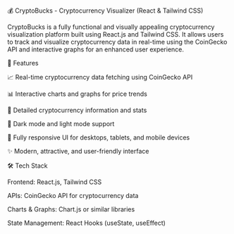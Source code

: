 

💰 CryptoBucks - Cryptocurrency Visualizer (React & Tailwind CSS)

CryptoBucks is a fully functional and visually appealing cryptocurrency visualization platform built using React.js and Tailwind CSS.
It allows users to track and visualize cryptocurrency data in real-time using the CoinGecko API and interactive graphs for an enhanced user experience.

🚀 Features

📈 Real-time cryptocurrency data fetching using CoinGecko API

📊 Interactive charts and graphs for price trends

💎 Detailed cryptocurrency information and stats

🌙 Dark mode and light mode support

📱 Fully responsive UI for desktops, tablets, and mobile devices

✨ Modern, attractive, and user-friendly interface

🛠️ Tech Stack

Frontend: React.js, Tailwind CSS

APIs: CoinGecko API for cryptocurrency data

Charts & Graphs: Chart.js or similar libraries

State Management: React Hooks (useState, useEffect)
